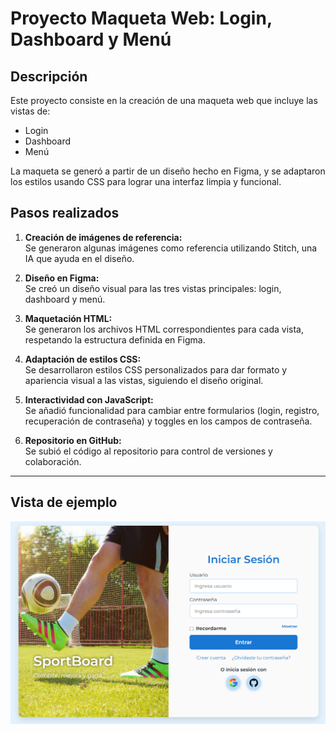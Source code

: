 # Proyecto Maqueta Web: Login, Dashboard y Menú

## Descripción
Este proyecto consiste en la creación de una maqueta web que incluye las vistas de:

- Login
- Dashboard
- Menú

La maqueta se generó a partir de un diseño hecho en Figma, y se adaptaron los estilos usando CSS para lograr una interfaz limpia y funcional.

## Pasos realizados

1. **Creación de imágenes de referencia:**  
   Se generaron algunas imágenes como referencia utilizando Stitch, una IA que ayuda en el diseño.

2. **Diseño en Figma:**  
   Se creó un diseño visual para las tres vistas principales: login, dashboard y menú.

3. **Maquetación HTML:**  
   Se generaron los archivos HTML correspondientes para cada vista, respetando la estructura definida en Figma.

4. **Adaptación de estilos CSS:**  
   Se desarrollaron estilos CSS personalizados para dar formato y apariencia visual a las vistas, siguiendo el diseño original.

5. **Interactividad con JavaScript:**  
   Se añadió funcionalidad para cambiar entre formularios (login, registro, recuperación de contraseña) y toggles en los campos de contraseña.

6. **Repositorio en GitHub:**  
   Se subió el código al repositorio para control de versiones y colaboración.

---

## Vista de ejemplo

![Vista principal](img/vista.png)
